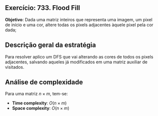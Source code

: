 ## Exercício: 733. Flood Fill
**Objetivo**: Dada uma matriz inteiros que representa uma imagem, um pixel de início e uma cor, altere todas os pixels adjacentes àquele pixel pela cor dada;

## Descrição geral da estratégia
Para resolver aplico um DFS que vai alterando as cores de todos os pixels adjacentes, salvando aqueles já modificados em uma matriz auxiliar de visitados.

## Análise de complexidade
Para uma matriz $n \times m$, tem-se:
- **Time complexity**: $O(n \times m)$
- **Space complexity**: $O(n \times m)$